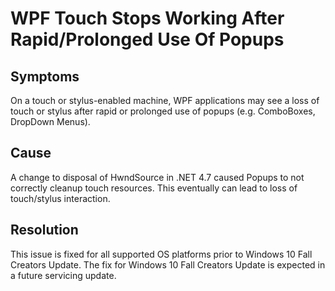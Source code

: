 # WPF Touch Stops Working After Rapid/Prolonged Use Of Popups

## Symptoms
On a touch or stylus-enabled machine, WPF applications may see a loss of touch or stylus after rapid or prolonged use of popups (e.g. ComboBoxes, DropDown Menus).

## Cause
A change to disposal of HwndSource in .NET 4.7 caused Popups to not correctly cleanup touch resources.  This eventually can lead to loss of touch/stylus interaction.

## Resolution
This issue is fixed for all supported OS platforms prior to Windows 10 Fall Creators Update. The fix for Windows 10 Fall Creators Update is expected in a future servicing update. 
